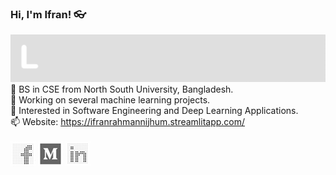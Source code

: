 ### Hi, I'm Ifran! 👓 
![Gif of learning](https://github.com/ifran-rahman/ifran-rahman/blob/master/images/learnign.gif)
🔭 BS in CSE from North South University, Bangladesh. <br/> 
🌱 Working on several machine learning projects. <br/> 
💙 Interested in Software Engineering and Deep Learning Applications. <br/> 
📫 Website:  https://ifranrahmannijhum.streamlitapp.com/ <br>
     <br>
  [![F](https://github.com/ifran-rahman/ifran-rahman/blob/master/images/Icon-40.png)](https://www.facebook.com/ifran.rahman.7/) [![M](https://github.com/ifran-rahman/ifran-rahman/blob/master/images/Icon-40%20(m).png)](https://ifranrahmannijhum-1215.medium.com/) [![L](https://github.com/ifran-rahman/ifran-rahman/blob/master/images/Icon-40%20(l).png)](https://www.linkedin.com/in/ifran-rahman-nijhum-1421b8179//)
